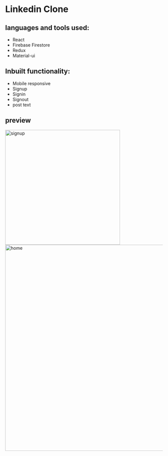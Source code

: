 # Linkedin Clone
  
## languages and tools used:
 * React
 * Firebase Firestore
 * Redux
 * Material-ui

## Inbuilt functionality:

* Mobile responsive
* Signup
* Signin 
* Signout
* post text

## preview

<img width="367" alt="signup" src="https://user-images.githubusercontent.com/72554214/151673719-b68dd386-4e78-4749-88dd-32fc6ebec41f.PNG">
<img width="659" alt="home" src="https://user-images.githubusercontent.com/72554214/151673715-438a72aa-5a08-41f2-b81a-c48348232c70.PNG">
